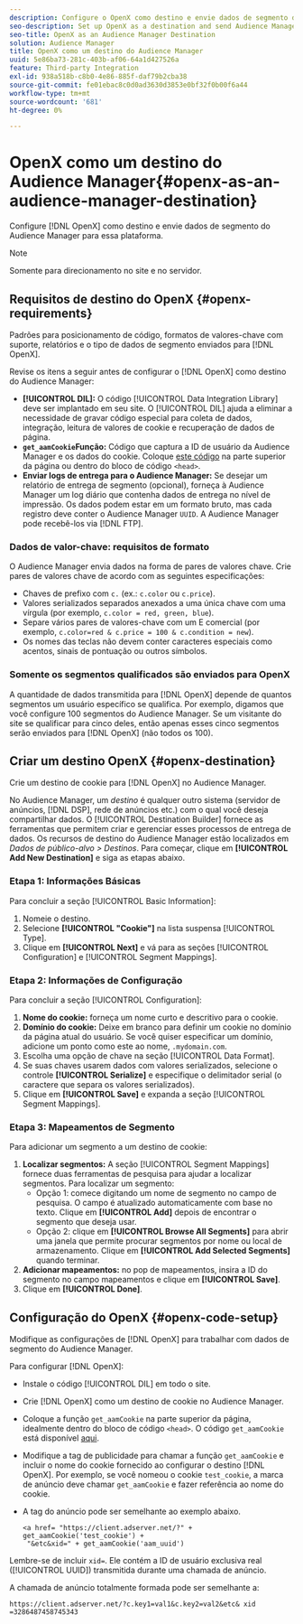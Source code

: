 ```yaml
---
description: Configure o OpenX como destino e envie dados de segmento do Audience Manager para essa plataforma.
seo-description: Set up OpenX as a destination and send Audience Manager segment data to that platform.
seo-title: OpenX as an Audience Manager Destination
solution: Audience Manager
title: OpenX como um destino do Audience Manager
uuid: 5e86ba73-281c-403b-af06-64a1d427526a
feature: Third-party Integration
exl-id: 938a518b-c8b0-4e86-885f-daf79b2cba38
source-git-commit: fe01ebac8c0d0ad3630d3853e0bf32f0b00f6a44
workflow-type: tm+mt
source-wordcount: '681'
ht-degree: 0%

---
```


# OpenX como um destino do Audience Manager{#openx-as-an-audience-manager-destination}

Configure [!DNL OpenX] como destino e envie dados de segmento do Audience Manager para essa plataforma.

>[!NOTE]
>
>Somente para direcionamento no site e no servidor.

## Requisitos de destino do OpenX {#openx-requirements}

Padrões para posicionamento de código, formatos de valores-chave com suporte, relatórios e o tipo de dados de segmento enviados para [!DNL OpenX].

<!-- aam-openx-requirements.xml -->

Revise os itens a seguir antes de configurar o [!DNL OpenX] como destino do Audience Manager:

* **[!UICONTROL DIL]:** O código [!UICONTROL Data Integration Library] deve ser implantado em seu site. O [!UICONTROL DIL] ajuda a eliminar a necessidade de gravar código especial para coleta de dados, integração, leitura de valores de cookie e recuperação de dados de página.
* **`get_aamCookie`Função:** Código que captura a ID de usuário da Audience Manager e os dados do cookie. Coloque [este código](../../features/destinations/get-aam-cookie-code.md) na parte superior da página ou dentro do bloco de código `<head>`.
* **Enviar logs de entrega para o Audience Manager:** Se desejar um relatório de entrega de segmento (opcional), forneça à Audience Manager um log diário que contenha dados de entrega no nível de impressão. Os dados podem estar em um formato bruto, mas cada registro deve conter o Audience Manager `UUID`. A Audience Manager pode recebê-los via [!DNL FTP].

### Dados de valor-chave: requisitos de formato

O Audience Manager envia dados na forma de pares de valores chave. Crie pares de valores chave de acordo com as seguintes especificações:

* Chaves de prefixo com `c.` (ex.: `c.color` ou `c.price`).
* Valores serializados separados anexados a uma única chave com uma vírgula (por exemplo, `c.color = red, green, blue`).
* Separe vários pares de valores-chave com um E comercial (por exemplo, `c.color=red & c.price = 100 & c.condition = new`).
* Os nomes das teclas não devem conter caracteres especiais como acentos, sinais de pontuação ou outros símbolos.

### Somente os segmentos qualificados são enviados para OpenX

A quantidade de dados transmitida para [!DNL OpenX] depende de quantos segmentos um usuário específico se qualifica. Por exemplo, digamos que você configure 100 segmentos do Audience Manager. Se um visitante do site se qualificar para cinco deles, então apenas esses cinco segmentos serão enviados para [!DNL OpenX] (não todos os 100).

## Criar um destino OpenX {#openx-destination}

Crie um destino de cookie para [!DNL OpenX] no Audience Manager.

<!-- aam-openx-destination.xml -->

No Audience Manager, um *destino* é qualquer outro sistema (servidor de anúncios, [!DNL DSP], rede de anúncios etc.) com o qual você deseja compartilhar dados. O [!UICONTROL Destination Builder] fornece as ferramentas que permitem criar e gerenciar esses processos de entrega de dados. Os recursos de destino do Audience Manager estão localizados em *Dados de público-alvo > Destinos*. Para começar, clique em **[!UICONTROL Add New Destination]** e siga as etapas abaixo.

### Etapa 1: Informações Básicas

Para concluir a seção [!UICONTROL Basic Information]:

1. Nomeie o destino.
1. Selecione **[!UICONTROL "Cookie"]** na lista suspensa [!UICONTROL Type].
1. Clique em **[!UICONTROL Next]** e vá para as seções [!UICONTROL Configuration] e [!UICONTROL Segment Mappings].

### Etapa 2: Informações de Configuração

Para concluir a seção [!UICONTROL Configuration]:

1. **Nome do cookie:** forneça um nome curto e descritivo para o cookie.
1. **Domínio do cookie:** Deixe em branco para definir um cookie no domínio da página atual do usuário. Se você quiser especificar um domínio, adicione um ponto como este ao nome, `.mydomain.com`.
1. Escolha uma opção de chave na seção [!UICONTROL Data Format].
1. Se suas chaves usarem dados com valores serializados, selecione o controle **[!UICONTROL Serialize]** e especifique o delimitador serial (o caractere que separa os valores serializados).
1. Clique em **[!UICONTROL Save]** e expanda a seção [!UICONTROL Segment Mappings].

### Etapa 3: Mapeamentos de Segmento

Para adicionar um segmento a um destino de cookie:

1. **Localizar segmentos:** A seção [!UICONTROL Segment Mappings] fornece duas ferramentas de pesquisa para ajudar a localizar segmentos. Para localizar um segmento:
   * Opção 1: comece digitando um nome de segmento no campo de pesquisa. O campo é atualizado automaticamente com base no texto. Clique em **[!UICONTROL Add]** depois de encontrar o segmento que deseja usar.
   * Opção 2: clique em **[!UICONTROL Browse All Segments]** para abrir uma janela que permite procurar segmentos por nome ou local de armazenamento. Clique em **[!UICONTROL Add Selected Segments]** quando terminar.
1. **Adicionar mapeamentos:** no pop de mapeamentos, insira a ID do segmento no campo mapeamentos e clique em **[!UICONTROL Save]**.
1. Clique em **[!UICONTROL Done]**.

## Configuração do OpenX {#openx-code-setup}

Modifique as configurações de [!DNL OpenX] para trabalhar com dados de segmento do Audience Manager.

<!-- aam-openx-code.xml -->

Para configurar [!DNL OpenX]:

* Instale o código [!UICONTROL DIL] em todo o site.
* Crie [!DNL OpenX] como um destino de cookie no Audience Manager.
* Coloque a função `get_aamCookie` na parte superior da página, idealmente dentro do bloco de código `<head>`. O código `get_aamCookie` está disponível [aqui](../../features/destinations/get-aam-cookie-code.md).
* Modifique a tag de publicidade para chamar a função `get_aamCookie` e incluir o nome do cookie fornecido ao configurar o destino [!DNL OpenX]. Por exemplo, se você nomeou o cookie `test_cookie`, a marca de anúncio deve chamar `get_aamCookie` e fazer referência ao nome do cookie.
* A tag do anúncio pode ser semelhante ao exemplo abaixo.

  ```
  <a href= "https://client.adserver.net/?" + get_aamCookie('test_cookie') +
   "&etc&xid=" + get_aamCookie('aam_uuid')
  ```

Lembre-se de incluir `xid=`. Ele contém a ID de usuário exclusiva real ([!UICONTROL UUID]) transmitida durante uma chamada de anúncio.

A chamada de anúncio totalmente formada pode ser semelhante a:

```
https://client.adserver.net/?c.key1=val1&c.key2=val2&etc& xid =3286487458745343
```
